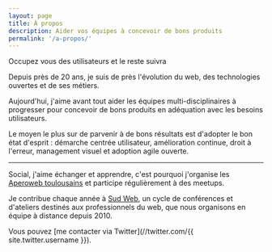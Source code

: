 ```yaml
---
layout: page
title: À propos
description: Aider vos équipes à concevoir de bons produits
permalink: '/a-propos/'
---
```


<p class="lead">Occupez vous des utilisateurs et le reste suivra</p>

Depuis près de 20 ans, je suis de près l'évolution du web, des technologies ouvertes et de ses métiers.

Aujourd'hui, j'aime avant tout aider les équipes multi-disciplinaires à progresser pour concevoir de bons produits en adéquation avec les besoins utilisateurs.

Le moyen le plus sur de parvenir à de bons résultats est d'adopter le bon état d'esprit : démarche centrée utilisateur, amélioration continue, droit à l'erreur, management visuel et adoption agile ouverte.

-----

Social, j'aime échanger et apprendre, c'est pourquoi j'organise les [Aperoweb toulousains](http://toulouse.aperoweb.fr) et participe régulièrement à des meetups.

Je contribue chaque année à [Sud Web](http://sudweb.fr), un cycle de conférences et d'ateliers destinés aux professionnels du web, que nous organisons en équipe à distance depuis 2010.

Vous pouvez [me contacter via Twitter](//twitter.com/{{ site.twitter.username
}}).
